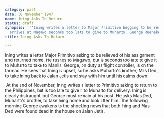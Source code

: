 ```yaml
---
category: past
date: 30 November 1947
name: Ining Asks To Return
status: draft
synopsis: '''Ining writes a letter to Major Primitivo begging to be recalled, but
  arrives at Maguwo seconds too late to give to Muharto. George Rueneker asks Mas Ded to escort him back to Jalan Jetis.'''
title: Ining Asks To Return

---
```






Ining writes a letter Major Primitivo asking to be
relieved of his assignment and returned home. He rushes to Maguwo, but
is seconds too late to give it to Muharto to take to Manila. George, on
duty as flight controller, is on the tarmac. He sees that Ining is
upset, so he asks Muharto's brother, Mas Ded, to take Ining back to
Jalan Jetis and stay with him until his calms down.

​           At the end of November,  Ining writes a letter to Primitivo asking to return to the Philippines, but is too late to give it to Muharto for delivery. Ining is clearly distraught, but George must remain at his post. He asks Mas Ded, Muharto's brother, to take Ining home and look after him. The following morning George awakens to the shocking news that both Ining and Mas Ded were found dead in the house on Jalan Jetis. 
